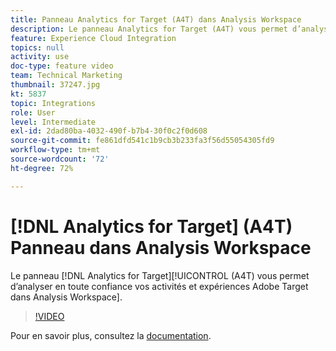 ```yaml
---
title: Panneau Analytics for Target (A4T) dans Analysis Workspace
description: Le panneau Analytics for Target (A4T) vous permet d’analyser en toute confiance vos activités et expériences Adobe Target dans Analysis Workspace.
feature: Experience Cloud Integration
topics: null
activity: use
doc-type: feature video
team: Technical Marketing
thumbnail: 37247.jpg
kt: 5837
topic: Integrations
role: User
level: Intermediate
exl-id: 2dad80ba-4032-490f-b7b4-30f0c2f0d608
source-git-commit: fe861dfd541c1b9cb3b233fa3f56d55054305fd9
workflow-type: tm+mt
source-wordcount: '72'
ht-degree: 72%

---
```


# [!DNL Analytics for Target] (A4T) Panneau dans Analysis Workspace

Le panneau [!DNL Analytics for Target][!UICONTROL  (A4T) vous permet d’analyser en toute confiance vos activités et expériences Adobe Target dans Analysis Workspace].

>[!VIDEO](https://video.tv.adobe.com/v/37247/?quality=12&learn=on)

Pour en savoir plus, consultez la [documentation](https://experienceleague.adobe.com/docs/analytics/analyze/analysis-workspace/panels/a4t-panel.html).
